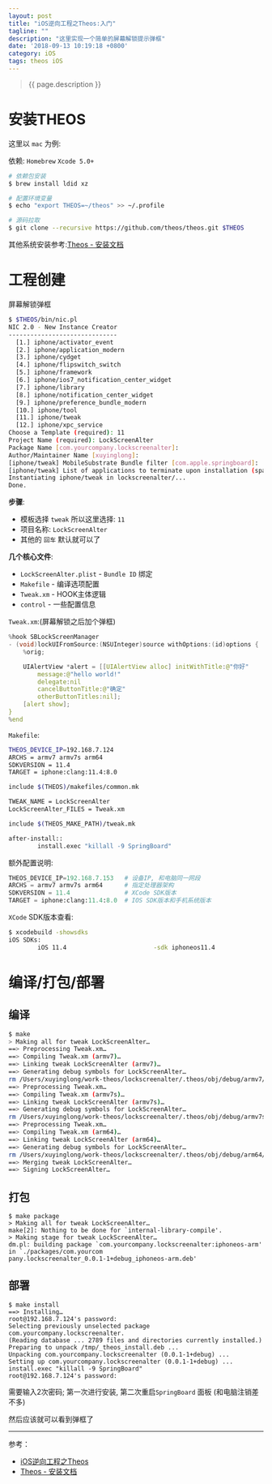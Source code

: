 ```yaml
---
layout: post
title: "iOS逆向工程之Theos:入门"
tagline: ""
description: "这里实现一个简单的屏幕解锁提示弹框"
date: '2018-09-13 10:19:18 +0800'
category: iOS
tags: theos iOS
---
```

> {{ page.description }}

# 安装THEOS
这里以 `mac` 为例:

依赖: `Homebrew` `Xcode 5.0+`

```bash
# 依赖包安装
$ brew install ldid xz

# 配置环境变量
$ echo "export THEOS=~/theos" >> ~/.profile

# 源码拉取
$ git clone --recursive https://github.com/theos/theos.git $THEOS
```

其他系统安装参考:[Theos - 安装文档](https://github.com/theos/theos/wiki/Installation)

# 工程创建
屏幕解锁弹框

```bash
$ $THEOS/bin/nic.pl
NIC 2.0 - New Instance Creator
------------------------------
  [1.] iphone/activator_event
  [2.] iphone/application_modern
  [3.] iphone/cydget
  [4.] iphone/flipswitch_switch
  [5.] iphone/framework
  [6.] iphone/ios7_notification_center_widget
  [7.] iphone/library
  [8.] iphone/notification_center_widget
  [9.] iphone/preference_bundle_modern
  [10.] iphone/tool
  [11.] iphone/tweak
  [12.] iphone/xpc_service
Choose a Template (required): 11
Project Name (required): LockScreenAlter
Package Name [com.yourcompany.lockscreenalter]:
Author/Maintainer Name [xuyinglong]:
[iphone/tweak] MobileSubstrate Bundle filter [com.apple.springboard]:
[iphone/tweak] List of applications to terminate upon installation (space-separated, '-' for none) [SpringBoard]:
Instantiating iphone/tweak in lockscreenalter/...
Done.
```
**步骤**:
- 模板选择 `tweak` 所以这里选择: `11`
- 项目名称: `LockScreenAlter` 
- 其他的 `回车` 默认就可以了

**几个核心文件**:
- `LockScreenAlter.plist` - `Bundle ID` 绑定
- `Makefile` - 编译选项配置
- `Tweak.xm` - HOOK主体逻辑
- `control` - 一些配置信息

`Tweak.xm`:(屏幕解锁之后加个弹框)
```c
%hook SBLockScreenManager
- (void)lockUIFromSource:(NSUInteger)source withOptions:(id)options {
    %orig;

    UIAlertView *alert = [[UIAlertView alloc] initWithTitle:@"你好" 
        message:@"hello world!" 
        delegate:nil 
        cancelButtonTitle:@"确定" 
        otherButtonTitles:nil];
    [alert show];
}
%end
```

`Makefile`:
```bash
THEOS_DEVICE_IP=192.168.7.124
ARCHS = armv7 armv7s arm64
SDKVERSION = 11.4
TARGET = iphone:clang:11.4:8.0

include $(THEOS)/makefiles/common.mk

TWEAK_NAME = LockScreenAlter
LockScreenAlter_FILES = Tweak.xm

include $(THEOS_MAKE_PATH)/tweak.mk

after-install::
        install.exec "killall -9 SpringBoard"
```

额外配置说明:
```python
THEOS_DEVICE_IP=192.168.7.153   # 设备IP, 和电脑同一网段
ARCHS = armv7 armv7s arm64      # 指定处理器架构
SDKVERSION = 11.4               # XCode SDK版本
TARGET = iphone:clang:11.4:8.0  # IOS SDK版本和手机系统版本
```

`XCode` SDK版本查看:
```bash
$ xcodebuild -showsdks
iOS SDKs:
        iOS 11.4                        -sdk iphoneos11.4
```

# 编译/打包/部署

## 编译
```bash
$ make
> Making all for tweak LockScreenAlter…
==> Preprocessing Tweak.xm…
==> Compiling Tweak.xm (armv7)…
==> Linking tweak LockScreenAlter (armv7)…
==> Generating debug symbols for LockScreenAlter…
rm /Users/xuyinglong/work-theos/lockscreenalter/.theos/obj/debug/armv7/Tweak.xm.mm
==> Preprocessing Tweak.xm…
==> Compiling Tweak.xm (armv7s)…
==> Linking tweak LockScreenAlter (armv7s)…
==> Generating debug symbols for LockScreenAlter…
rm /Users/xuyinglong/work-theos/lockscreenalter/.theos/obj/debug/armv7s/Tweak.xm.mm
==> Preprocessing Tweak.xm…
==> Compiling Tweak.xm (arm64)…
==> Linking tweak LockScreenAlter (arm64)…
==> Generating debug symbols for LockScreenAlter…
rm /Users/xuyinglong/work-theos/lockscreenalter/.theos/obj/debug/arm64/Tweak.xm.mm
==> Merging tweak LockScreenAlter…
==> Signing LockScreenAlter…
```

## 打包
```
$ make package
> Making all for tweak LockScreenAlter…
make[2]: Nothing to be done for `internal-library-compile'.
> Making stage for tweak LockScreenAlter…
dm.pl: building package `com.yourcompany.lockscreenalter:iphoneos-arm' in `./packages/com.yourcom
pany.lockscreenalter_0.0.1-1+debug_iphoneos-arm.deb'
```

## 部署
```
$ make install
==> Installing…
root@192.168.7.124's password:
Selecting previously unselected package com.yourcompany.lockscreenalter.
(Reading database ... 2789 files and directories currently installed.)
Preparing to unpack /tmp/_theos_install.deb ...
Unpacking com.yourcompany.lockscreenalter (0.0.1-1+debug) ...
Setting up com.yourcompany.lockscreenalter (0.0.1-1+debug) ...
install.exec "killall -9 SpringBoard"
root@192.168.7.124's password:
```
需要输入2次密码; 第一次进行安装, 第二次重启`SpringBoard` 面板 (和电脑注销差不多)

然后应该就可以看到弹框了

---
参考：
- [iOS逆向工程之Theos](https://www.cnblogs.com/ludashi/p/5714095.html)
- [Theos - 安装文档](https://github.com/theos/theos/wiki/Installation)


